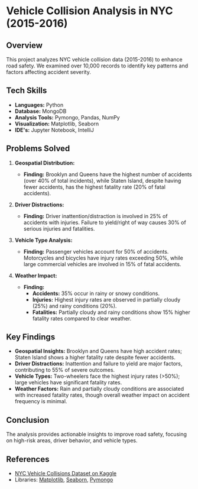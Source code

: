 # Vehicle Collision Analysis in NYC (2015-2016)

## Overview

This project analyzes NYC vehicle collision data (2015-2016) to enhance road safety. We examined over 10,000 records to identify key patterns and factors affecting accident severity.

## Tech Skills

- **Languages:** Python
- **Database:** MongoDB
- **Analysis Tools:** Pymongo, Pandas, NumPy
- **Visualization:** Matplotlib, Seaborn
- **IDE's:** Jupyter Notebook, IntelliJ

## Problems Solved

1. **Geospatial Distribution:**
   - **Finding:** Brooklyn and Queens have the highest number of accidents (over 40% of total incidents), while Staten Island, despite having fewer accidents, has the highest fatality rate (20% of fatal accidents).

2. **Driver Distractions:**
   - **Finding:** Driver inattention/distraction is involved in 25% of accidents with injuries. Failure to yield/right of way causes 30% of serious injuries and fatalities.

3. **Vehicle Type Analysis:**
   - **Finding:** Passenger vehicles account for 50% of accidents. Motorcycles and bicycles have injury rates exceeding 50%, while large commercial vehicles are involved in 15% of fatal accidents.

4. **Weather Impact:**
   - **Finding:** 
     - **Accidents:** 35% occur in rainy or snowy conditions.
     - **Injuries:** Highest injury rates are observed in partially cloudy (25%) and rainy conditions (20%).
     - **Fatalities:** Partially cloudy and rainy conditions show 15% higher fatality rates compared to clear weather.

## Key Findings

- **Geospatial Insights:** Brooklyn and Queens have high accident rates; Staten Island shows a higher fatality rate despite fewer accidents.
- **Driver Distractions:** Inattention and failure to yield are major factors, contributing to 55% of severe outcomes.
- **Vehicle Types:** Two-wheelers face the highest injury rates (>50%); large vehicles have significant fatality rates.
- **Weather Factors:** Rain and partially cloudy conditions are associated with increased fatality rates, though overall weather impact on accident frequency is minimal.

## Conclusion

The analysis provides actionable insights to improve road safety, focusing on high-risk areas, driver behavior, and vehicle types.

## References

- [NYC Vehicle Collisions Dataset on Kaggle](https://www.kaggle.com/datasets/nypd/vehicle-collisions)
- Libraries: [Matplotlib](https://matplotlib.org/), [Seaborn](https://seaborn.pydata.org/), [Pymongo](https://pymongo.readthedocs.io/)
